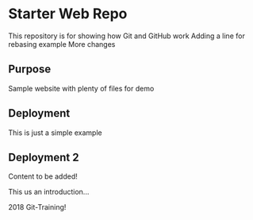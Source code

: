 # Starter Web Repo

This repository is for showing how Git and GitHub work
Adding a line for rebasing example
More changes
## Purpose

Sample website with plenty of files for demo


## Deployment

This is just a simple example

## Deployment 2 

Content to be added!

This us an introduction...

2018 Git-Training! 
